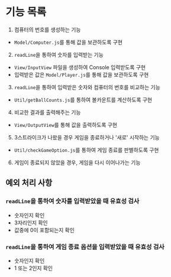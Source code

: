 # 기능 목록

1.  컴퓨터의 번호를 생성하는 기능

- `Model/Computer.js`를 통해 값을 보관하도록 구현

2.  `readLine`을 통하여 숫자를 입력받는 기능

- `View/InputView` 파일을 생성하여 Console 입력받도록 구현
- 입력받은 값은 `Model/Player.js`를 통해 값을 보관하도록 구현

3.  `readLine`을 통하여 입력받은 숫자와 컴퓨터의 번호를 비교하는 기능

- `Util/getBallCounts.js`를 통하여 볼카운트를 계산하도록 구현

4.  비교한 결과를 출력해주는 기능

- `View/OutputView`를 통해 값을 출력하도록 구현

5.  3스트라이크가 나왔을 경우 게임을 종료하거나 '새로' 시작하는 기능

- `Util/checkGameOption.js`를 통하여 게임 종료를 판별하도록 구현

6.  게임이 종료되지 않았을 경우, 게임을 다시 이어나가는 기능

## 예외 처리 사항

### `readLine`을 통하여 숫자를 입력받았을 때 유효성 검사

- 숫자인지 확인
- 3자리인지 확인
- 값중에 0이 포함되는지 확인

### `readLine`을 통하여 게임 종료 옵션을 입력받았을 때 유효성 검사

- 숫자인지 확인
- 1 또는 2인지 확인
